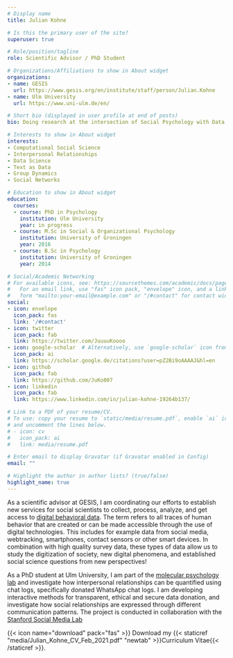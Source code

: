 ```yaml
---
# Display name
title: Julian Kohne

# Is this the primary user of the site?
superuser: true

# Role/position/tagline
role: Scientific Advisor / PhD Student

# Organizations/Affiliations to show in About widget
organizations:
- name: GESIS
  url: https://www.gesis.org/en/institute/staff/person/Julian.Kohne
- name: Ulm University
  url: https://www.uni-ulm.de/en/

# Short bio (displayed in user profile at end of posts)
bio: Doing research at the intersection of Social Psychology with Data Science.

# Interests to show in About widget
interests:
- Computational Social Science
- Interpersonal Relationships
- Data Science
- Text as Data
- Group Dynamics
- Social Networks

# Education to show in About widget
education:
  courses:
  - course: PhD in Psychology
    institution: Ulm University
    year: in progress
  - course: M.Sc in Social & Organizational Psychology
    institution: University of Groningen
    year: 2016
  - course: B.Sc in Psychology
    institution: University of Groningen
    year: 2014

# Social/Academic Networking
# For available icons, see: https://sourcethemes.com/academic/docs/page-builder/#icons
#   For an email link, use "fas" icon pack, "envelope" icon, and a link in the
#   form "mailto:your-email@example.com" or "/#contact" for contact widget.
social:
- icon: envelope
  icon_pack: fas
  link: '/#contact'
- icon: twitter
  icon_pack: fab
  link: https://twitter.com/JuuuuKoooo
- icon: google-scholar  # Alternatively, use `google-scholar` icon from `ai` icon pack
  icon_pack: ai
  link: https://scholar.google.de/citations?user=pZ2Bi9oAAAAJ&hl=en
- icon: github
  icon_pack: fab
  link: https://github.com/JuKo007
- icon: linkedin
  icon_pack: fab
  link: https://www.linkedin.com/in/julian-kohne-19264b137/

# Link to a PDF of your resume/CV.
# To use: copy your resume to `static/media/resume.pdf`, enable `ai` icons in `params.toml`, 
# and uncomment the lines below.
# - icon: cv
#   icon_pack: ai
#   link: media/resume.pdf

# Enter email to display Gravatar (if Gravatar enabled in Config)
email: ""

# Highlight the author in author lists? (true/false)
highlight_name: true
---
```


As a scientific advisor at GESIS, I am coordinating our efforts to establish new services for social scientists to collect, process, analyze, and get access to [digital behavioral data](https://www.gesis.org/en/institute/digital-behavioral-data). The term refers to all traces of human behavior that are created or can be made accessible through the use of digital technologies. This includes for example data from social media, webtracking, smartphones, contact sensors or other smart devices. In combination with high quality survey data, these types of data allow us to study the digitization of society, new digital phenomena, and established social science questions from new perspectives!

As a PhD student at Ulm University, I am part of the [molecular psychology lab](https://www.uni-ulm.de/in/psy-mp/) and investigate how interpersonal relationships can be quantified using chat logs, specifically donated WhatsApp chat logs. I am developing interactive methods for transparent, ethical and secure data donation, and investigate how social relationships are expressed through different communication patterns. The project is conducted in collaboration with the [Stanford Social Media Lab](https://sml.stanford.edu/)

{{< icon name="download" pack="fas" >}} Download my {{< staticref "media/Julian_Kohne_CV_Feb_2021.pdf" "newtab" >}}Curriculum Vitae{{< /staticref >}}.
